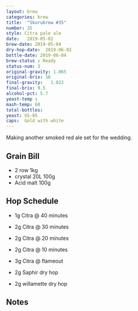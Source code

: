 ```yaml
---
layout: brew
categories: brew
title:  "Skorubrew #35"
number: 35
style: Citra pale ale
date:   2019-05-02
brew-date: 2019-05-04
dry-hop-date:  2019-06-02
bottle-date: 2019-06-04
brew-status : Ready
status-num: 3
original-gravity: 1.065
original-brix: 16
final-gravity:   1.022
final-brix: 9.5
alcohol-pct: 5.7
yeast-temp : 
mash-temp: 68
total-bottles:  
yeast: US-05
caps:  Gold with white
---
```


Making another smoked red ale set for the wedding.

Grain Bill
-----

* 2 row 1kg 
* crystal 20L 100g 
* Acid malt 100g

Hop Schedule
-------------
* 1g Citra @ 40 minutes
* 2g Citra @ 30 minutes
* 2g Citra @ 20 minutes
* 2g Citra @ 10 minutes
* 3g Citra @ flameout

* 2g Saphir dry hop
* 2g willamette dry hop

Notes
------


